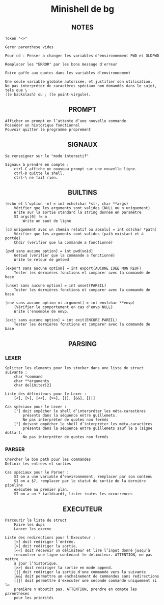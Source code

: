 <h1 align="center">Minishell de bg</h1>

<h2 align="center">NOTES</h2>

	Token "<>"
	
	Gerer parenthese vides

	Pour cd : Penser a changer les variables d'environnement PWD et OLDPWD
	
	Remplacer les "ERROR" par les bons message d'erreur
	
	Faire gaffe aux quotes dans les variables d'emvironnement

	Une seule variable globale autorisée, et justifier son utilisation.
	Ne pas interpréter de caractères spéciaux non demandés dans le sujet, tels que \
	(le backslash) ou ; (le point-virgule).

<h2 align="center">PROMPT</h2>
	
	Afficher un prompt en l’attente d’une nouvelle commande
	Posséder un historique fonctionnel
	Pouvoir quitter le programme proprement


<h2 align="center">SIGNAUX</h2>
	
	Se renseigner sur le "mode interactif"

	Signaux à prendre en compte :
		ctrl-C affiche un nouveau prompt sur une nouvelle ligne.
		ctrl-D quitte le shell.
		ctrl-\ ne fait rien.



<h2 align="center">BUILTINS</h2>

	[echo et l’option -n] = int echo(char *str, char **args)
		Vérifier que les arguments sont valides (NULL ou n uniquement)
		Write sur la sortie standard la string donnée en paramètre
		SI args[0] != n
			Write un saut de ligne

	[cd uniquement avec un chemin relatif ou absolu] = int cd(char *path)
		Vérifier que les arguments sont valides (path existant et à portée)
		Chdir (vérifier que la commande a fonctionné)

	[pwd sans aucune option] = int pwd(void)
		Getcwd (vérifier que la commande a fonctionné)
		Write le retour de getcwd

	[export sans aucune option] = int export(AUCUNE IDEE MON REUF)
		Tester les dernières fonctions et comparer avec la commande de base

	[unset sans aucune option] = int unset(PAREIL)
		Tester les dernières fonctions et comparer avec la commande de base

	[env sans aucune option ni argument] = int env(char **envp)
		(Vérifier le comportement en cas d'envp NULL)
		Write l'ensemble de envp.

	[exit sans aucune option] = int exit(ENCORE PAREIL)
		Tester les dernières fonctions et comparer avec la commande de base



<h2 align="center">PARSING</h2>
<h3>LEXER</h3>

	Splitter les elements pour les stocker dans une liste de struct suivante :
		char *command
		char **arguments
		char delimiter[2]

	Liste des délimiteurs pour le Lexer :
		[<], [>], [<<], [>>], [|], [&&], [||]

	Cas spéciaux pour le Lexer :
		['] doit empêcher le shell d’interpréter les méta-caractères
			présents dans la séquence entre guillemets.
			Ne pas interpréter de quotes non fermés 
		["] doivent empêcher le shell d’interpréter les méta-caractères
			présents dans la séquence entre guillemets sauf le $ (signe dollar).
			Ne pas interpréter de quotes non fermés

<h3>PARSER</h3>

	Chercher le bon path pour les commandes
	Definir les entrees et sorties

	Cas spéciaux pour le Parser :
		SI on a une variable d’environnement, remplacer par son contenu
		SI on a $?, remplacer par le statut de sortie de la dernière pipeline
		exécutée au premier plan.
		SI on a un * (wildcard), lister toutes les occurrences



<h2 align="center">EXECUTEUR</h2>

	Parcourir la liste de struct
		Faire les dups
		Lancer les execve

	Liste des redirections pour l'Executeur :
		[<] doit rediriger l’entrée.
		[>] doit rediriger la sortie.
		[<<] doit recevoir un délimiteur et lire l’input donné jusqu’à
		rencontrer une ligne contenant le délimiteur. ATTENTION, ne pas mettre
		à jour l’historique.
		[>>] doit rediriger la sortie en mode append.
		[|] doit rediriger la sortie d'une commande vers la suivante
		[&&] doit permettre un enchaînement de commandes sans redirections
		[||] doit permettre d'executer une seconde commande uniquement si la
		première n'aboutit pas. ATTENTION, prendre en compte les parenthèses
		pour les priorités
